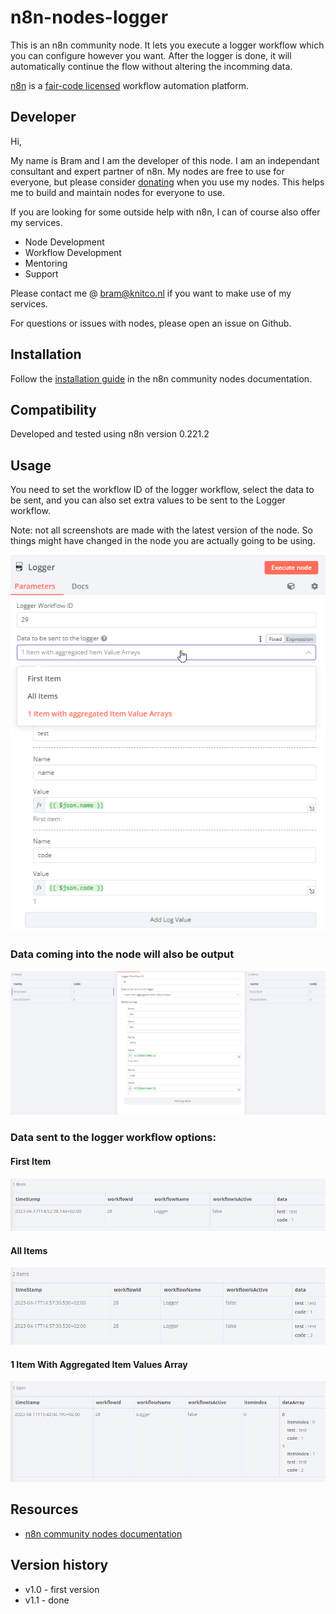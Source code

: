 # n8n-nodes-logger

This is an n8n community node. It lets you execute a logger workflow which you can configure however you want.
After the logger is done, it will automatically continue the flow without altering the incomming data.

[n8n](https://n8n.io/) is a [fair-code licensed](https://docs.n8n.io/reference/license/) workflow automation platform.

## Developer

Hi, 

My name is Bram and I am the developer of this node.
I am an independant consultant and expert partner of n8n.
My nodes are free to use for everyone, but please consider [donating](https://www.paypal.com/donate/?business=Y29D6N9JNTWCA&no_recurring=0&item_name=n8n+Community+Donation%2C%0ANodes+and+Support&currency_code=EUR) when you use my nodes.
This helps me to build and maintain nodes for everyone to use.

If you are looking for some outside help with n8n, I can of course also offer my services.
* Node Development
* Workflow Development
* Mentoring
* Support

Please contact me @ bram@knitco.nl if you want to make use of my services.

For questions or issues with nodes, please open an issue on Github.

## Installation

Follow the [installation guide](https://docs.n8n.io/integrations/community-nodes/installation/) in the n8n community nodes documentation.

## Compatibility

Developed and tested using n8n version 0.221.2

## Usage

You need to set the workflow ID of the logger workflow, select the data to be sent, and you can also set extra values to be sent to the Logger workflow.

Note: not all screenshots are made with the latest version of the node. So things might have changed in the node you are actually going to be using.

![Overview](https://github.com/bramkn/n8n-nodes-logger/blob/master/img/nodeOverview.png)

### Data coming into the node will also be output

![InputOutput](https://github.com/bramkn/n8n-nodes-logger/blob/master/img/inputOutput.png)

### Data sent to the logger workflow options:

#### First Item

![firstitem](https://github.com/bramkn/n8n-nodes-logger/blob/master/img/firstItem.png)

#### All Items

![allitems](https://github.com/bramkn/n8n-nodes-logger/blob/master/img/allItems.png)

#### 1 Item With Aggregated Item Values Array

![itemArray](https://github.com/bramkn/n8n-nodes-logger/blob/master/img/itemArray.png)

## Resources

* [n8n community nodes documentation](https://docs.n8n.io/integrations/community-nodes/)

## Version history

* v1.0 - first version
* v1.1 - done
